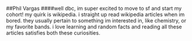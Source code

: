 ##Phil Vargas
####well dbc, im super excited to move to sf and start my cohort!
my quirk is wikipedia. i straight up read wikipedia articles when im bored.
they usually pertain to something im interested in, like chemistry, or my favorite bands.
i love learning and random facts and reading all these articles satisfies both these curiosities.